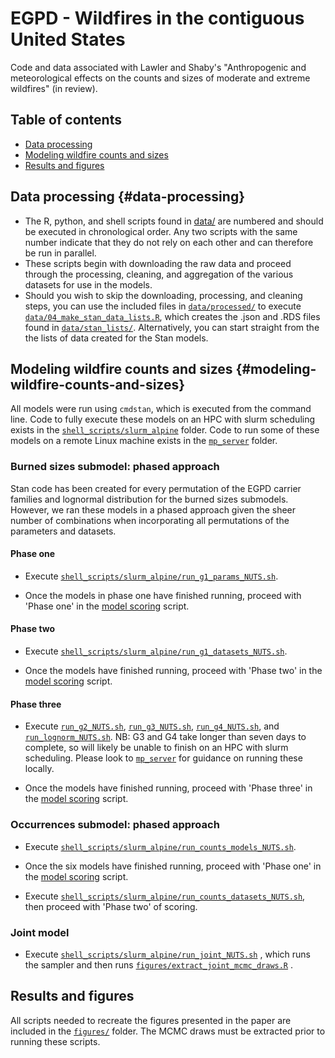 # EGPD - Wildfires in the contiguous United States

Code and data associated with Lawler and Shaby's "Anthropogenic and meteorological effects on the counts and sizes of moderate and extreme wildfires" (in review).

## Table of contents

-   [Data processing](#data-processing)
-   [Modeling wildfire counts and sizes](#modeling-wildfire-counts-and-sizes)
-   [Results and figures](#results)

## Data processing {#data-processing}

-   The R, python, and shell scripts found in [data/](/data/) are numbered and should be executed in chronological order. Any two scripts with the same number indicate that they do not rely on each other and can therefore be run in parallel.
-   These scripts begin with downloading the raw data and proceed through the processing, cleaning, and aggregation of the various datasets for use in the models.
-   Should you wish to skip the downloading, processing, and cleaning steps, you can use the included files in [`data/processed/`](data/processed/) to execute [`data/04_make_stan_data_lists.R`](data/04_make_stan_data_lists.R), which creates the .json and .RDS files found in [`data/stan_lists/`](data/stan_lists/). Alternatively, you can start straight from the the lists of data created for the Stan models.

## Modeling wildfire counts and sizes {#modeling-wildfire-counts-and-sizes}

All models were run using `cmdstan`, which is executed from the command line. Code to fully execute these models on an HPC with slurm scheduling exists in the [`shell_scripts/slurm_alpine`](shell_scripts/slurm_alpine/) folder. Code to run some of these models on a remote Linux machine exists in the [`mp_server`](shell_scripts/mp_server) folder.

### Burned sizes submodel: phased approach

Stan code has been created for every permutation of the EGPD carrier families and lognormal distribution for the burned sizes submodels. However, we ran these models in a phased approach given the sheer number of combinations when incorporating all permutations of the parameters and datasets.

#### Phase one

-   Execute [`shell_scripts/slurm_alpine/run_g1_params_NUTS.sh`](shell_scripts/slurm_alpine/run_g1_params_NUTS.sh).

-   Once the models in phase one have finished running, proceed with 'Phase one' in the [model scoring](scores_traceplots/model_comparison.R) script.

#### Phase two

-   Execute [`shell_scripts/slurm_alpine/run_g1_datasets_NUTS.sh`](shell_scripts/slurm_alpine/run_g1_datasets_NUTS.sh).

-   Once the models have finished running, proceed with 'Phase two' in the [model scoring](scores_traceplots/model_comparison.R) script.

#### Phase three

-   Execute [`run_g2_NUTS.sh`](shell_scripts/slurm_alpine/run_g2_NUTS.sh), [`run_g3_NUTS.sh`](shell_scripts/slurm_alpine/run_g3_NUTS.sh), [`run_g4_NUTS.sh`](shell_scripts/slurm_alpine/run_g4_NUTS.sh), and [`run_lognorm_NUTS.sh`](shell_scripts/slurm_alpine/run_lognorm_NUTS.sh). NB: G3 and G4 take longer than seven days to complete, so will likely be unable to finish on an HPC with slurm scheduling. Please look to [`mp_server`](shell_scripts/mp_server) for guidance on running these locally.

-   Once the models have finished running, proceed with 'Phase three' in the [model scoring](scores_traceplots/model_comparison.R) script.

### Occurrences submodel: phased approach

-   Execute [`shell_scripts/slurm_alpine/run_counts_models_NUTS.sh`](shell_scripts/slurm_alpine/run_counts_models_NUTS.sh).

-   Once the six models have finished running, proceed with 'Phase one' in the [model scoring](scores_traceplots/model_comparison.R) script.

-   Execute [`shell_scripts/slurm_alpine/run_counts_datasets_NUTS.sh`](shell_scripts/slurm_alpine/run_counts_datasets_NUTS.sh), then proceed with 'Phase two' of scoring.

### Joint model

-   Execute [`shell_scripts/slurm_alpine/run_joint_NUTS.sh`](shell_scripts/slurm_alpine/run_joint_NUTS.sh) , which runs the sampler and then runs [`figures/extract_joint_mcmc_draws.R`](figures/extract_joint_mcmc_draws.R) .

## Results and figures

All scripts needed to recreate the figures presented in the paper are included in the [`figures/`](figures/) folder. The MCMC draws must be extracted prior to running these scripts.
